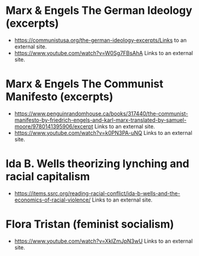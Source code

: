 # Marx & Engels The German Ideology (excerpts)
* https://communistusa.org/the-german-ideology-excerpts/Links to an external site. 
* https://www.youtube.com/watch?v=W0Sg7FBsAhA Links to an external site.

# Marx & Engels The Communist Manifesto (excerpts)
* https://www.penguinrandomhouse.ca/books/317440/the-communist-manifesto-by-friedrich-engels-and-karl-marx-translated-by-samuel-moore/9780141395906/excerpt Links to an external site.  
* https://www.youtube.com/watch?v=k0PN3PA-uNQ Links to an external site.

# Ida B. Wells theorizing lynching and racial capitalism
* https://items.ssrc.org/reading-racial-conflict/ida-b-wells-and-the-economics-of-racial-violence/ Links to an external site.

# Flora Tristan (feminist socialism)
* https://www.youtube.com/watch?v=XkIZmJpN3wU Links to an external site.

